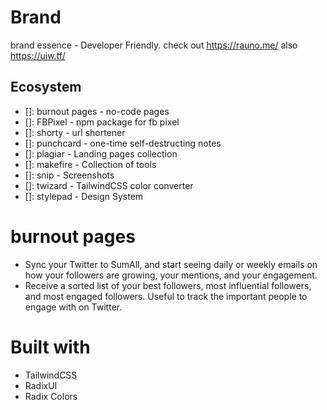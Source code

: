 # Brand

brand essence - Developer Friendly.
check out https://rauno.me/
also https://uiw.tf/

## Ecosystem

- []: burnout pages - no-code pages
- []: FBPixel - npm package for fb pixel
- []: shorty - url shortener
- []: punchcard - one-time self-destructing notes
- []: plagiar - Landing pages collection
- []: makefire - Collection of tools
- []: snip - Screenshots
- []: twizard - TailwindCSS color converter
- []: stylepad - Design System

# burnout pages

- Sync your Twitter to SumAll, and start seeing daily or weekly emails on how your followers are growing, your mentions, and your engagement.
- Receive a sorted list of your best followers, most influential followers, and most engaged followers. Useful to track the important people to engage with on Twitter.

# Built with

- TailwindCSS
- RadixUI
- Radix Colors
